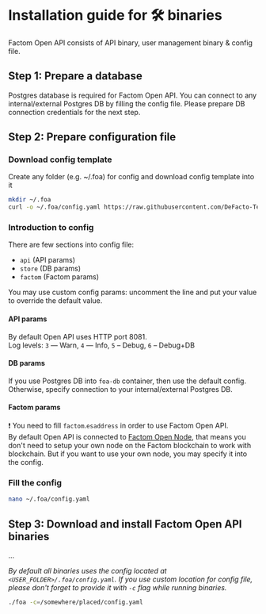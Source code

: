 # Installation guide for 🛠 binaries
Factom Open API consists of API binary, user management binary & config file.

## Step 1: Prepare a database
Postgres database is required for Factom Open API.
You can connect to any internal/external Postgres DB by filling the config file.
Please prepare DB connection credentials for the next step.

## Step 2: Prepare configuration file

### Download config template
Create any folder (e.g. ~/.foa) for config and download config template into it
```bash
mkdir ~/.foa
curl -o ~/.foa/config.yaml https://raw.githubusercontent.com/DeFacto-Team/Factom-Open-API/master/config.yaml.EXAMPLE
```

### Introduction to config
There are few sections into config file:
* `api` (API params)
* `store` (DB params)
* `factom` (Factom params)

You may use custom config params: uncomment the line and put your value to override the default value.

#### API params
By default Open API uses HTTP port 8081.<br />
Log levels: `3` — Warn, `4` — Info, `5` – Debug, `6` – Debug+DB

#### DB params
If you use Postgres DB into `foa-db` container, then use the default config.
Otherwise, specify connection to your internal/external Postgres DB.

#### Factom params
❗️ You need to fill `factom`.`esaddress` in order to use Factom Open API.<br />
By default Open API is connected to <a href="https://factomd.net" target="_blank">Factom Open Node</a>, that means you don't need to setup your own node on the Factom blockchain to work with blockchain. But if you want to use your own node, you may specify it into the config.<br />

### Fill the config
```bash
nano ~/.foa/config.yaml
```

## Step 3: Download and install Factom Open API binaries
…

*By default all binaries uses the config located at `<USER_FOLDER>/.foa/config.yaml`. If you use custom location for config file, please don't forget to provide it with `-c` flag while running binaries.*
```bash
./foa -c=/somewhere/placed/config.yaml
```